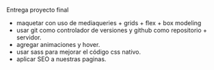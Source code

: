 Entrega proyecto final

* maquetar con uso de mediaqueries + grids + flex + box modeling
* usar git como controlador de versiones y github como repositorio + servidor.
* agregar animaciones y hover.
* usar sass para mejorar el código css nativo.
* aplicar SEO a nuestras paginas.